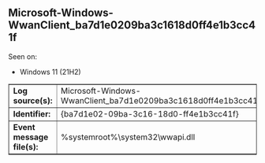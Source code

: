 ## Microsoft-Windows-WwanClient_ba7d1e0209ba3c1618d0ff4e1b3cc41f

Seen on:
* Windows 11 (21H2)

<table border="1" class="docutils">
  <tbody>
    <tr>
      <td><b>Log source(s):</b></td>
      <td>Microsoft-Windows-WwanClient_ba7d1e0209ba3c1618d0ff4e1b3cc41f</td>
    </tr>
    <tr>
      <td><b>Identifier:</b></td>
      <td>{ba7d1e02-09ba-3c16-18d0-ff4e1b3cc41f}</td>
    </tr>
    <tr>
      <td><b>Event message file(s):</b></td>
      <td>%systemroot%\system32\wwapi.dll</td>
    </tr>
  </tbody>
</table>

&nbsp;

